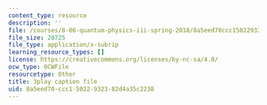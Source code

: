 ```yaml
---
content_type: resource
description: ''
file: /courses/8-06-quantum-physics-iii-spring-2018/8a5eed70ccc15022932382d4a35c2238_83lPKkTfGlY.vtt
file_size: 20725
file_type: application/x-subrip
learning_resource_types: []
license: https://creativecommons.org/licenses/by-nc-sa/4.0/
ocw_type: OCWFile
resourcetype: Other
title: 3play caption file
uid: 8a5eed70-ccc1-5022-9323-82d4a35c2238
---
```

